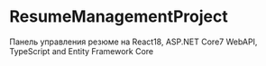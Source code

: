 # ResumeManagementProject
Панель управления резюме на React18, ASP.NET Core7 WebAPI, TypeScript and Entity Framework Core
